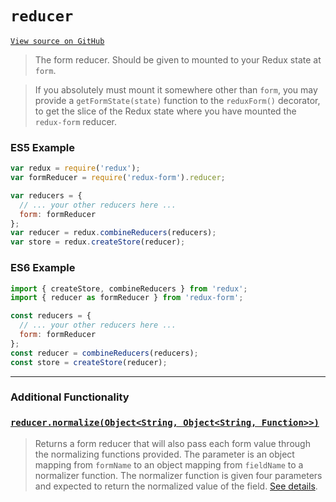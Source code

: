 # `reducer`

[`View source on GitHub`](https://github.com/erikras/redux-form/blob/master/src/reducer.js)

> The form reducer. Should be given to mounted to your Redux state at `form`.

> If you absolutely must mount it somewhere other than `form`, you may provide a
`getFormState(state)` function to the `reduxForm()` decorator, to get the slice of the Redux 
state where you have mounted the `redux-form` reducer.

### ES5 Example

```javascript
var redux = require('redux');
var formReducer = require('redux-form').reducer;

var reducers = {
  // ... your other reducers here ...
  form: formReducer
};
var reducer = redux.combineReducers(reducers);
var store = redux.createStore(reducer);
```

### ES6 Example

```javascript
import { createStore, combineReducers } from 'redux';
import { reducer as formReducer } from 'redux-form';

const reducers = {
  // ... your other reducers here ...
  form: formReducer
};
const reducer = combineReducers(reducers);
const store = createStore(reducer);
```

---

### Additional Functionality

### [`reducer.normalize(Object<String, Object<String, Function>>)`](ReducerNormalize.md)

> Returns a form reducer that will also pass each form value through the normalizing functions
provided. The parameter is an object mapping from `formName` to an object mapping from
`fieldName` to a normalizer function. The normalizer function is given four parameters and
expected to return the normalized value of the field. [See details](ReducerNormalize.md).
